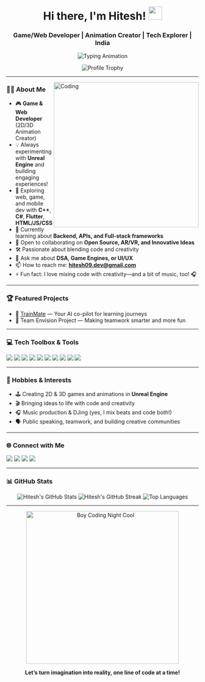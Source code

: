 <!-- Profile README for Hitesh-09 -->

<h1 align="center">
  Hi there, I'm Hitesh! <img src="https://media.giphy.com/media/hvRJCLFzcasrR4ia7z/giphy.gif" width="35">
</h1>
<h3 align="center">Game/Web Developer | Animation Creator | Tech Explorer | India</h3>

<p align="center">
  <img src="https://readme-typing-svg.herokuapp.com?font=Fira+Code&weight=700&size=27&duration=2000&pause=700&color=36BCF7&center=true&vCenter=true&width=500&lines=Welcome+to+my+profile!;Game+%26+Web+Developer;Animation+Enthusiast;Let%27s+build+something+amazing." alt="Typing Animation" />
</p>

<p align="center">
  <img src="https://github-profile-trophy.vercel.app/?username=Hitesh-09&theme=gruvbox&margin-w=15" alt="Profile Trophy" />
</p>

---

<img align="right" alt="Coding" width="380" src="https://media.giphy.com/media/qgQUggAC3Pfv687qPC/giphy.gif">

### 👨‍💻 About Me

- 🎮 **Game & Web Developer** (2D/3D Animation Creator)
- 💡 Always experimenting with **Unreal Engine** and building engaging experiences!
- 🚀 Exploring web, game, and mobile dev with **C++**, **C#**, **Flutter**, **HTML/JS/CSS**
- 🌱 Currently learning about **Backend, APIs, and Full-stack frameworks**
- 👯 Open to collaborating on **Open Source, AR/VR, and Innovative Ideas**
- 🛠️ Passionate about blending code and creativity
- 💬 Ask me about **DSA, Game Engines, or UI/UX**
- 📫 How to reach me: **hitesh09.dev@gmail.com**
- ⚡ Fun fact: I love mixing code with creativity—and a bit of music, too! 🎧

---

### 🏆 Featured Projects

- 🔗 [TrainMate](https://github.com/Hitesh-09/TrainMate) — Your AI co-pilot for learning journeys
- 🚩 Team Envision Project — Making teamwork smarter and more fun

---

### 💻 Tech Toolbox & Tools

<p>
  <img src="https://img.shields.io/badge/C++-00599C?style=flat-square&logo=c%2B%2B&logoColor=white"/>
  <img src="https://img.shields.io/badge/C%23-239120?style=flat-square&logo=c-sharp&logoColor=white"/>
  <img src="https://img.shields.io/badge/Flutter-02569B?style=flat-square&logo=flutter&logoColor=white"/>
  <img src="https://img.shields.io/badge/HTML5-E34F26?style=flat-square&logo=html5&logoColor=white"/>
  <img src="https://img.shields.io/badge/CSS3-1572B6?style=flat-square&logo=css3&logoColor=white"/>
  <img src="https://img.shields.io/badge/JavaScript-F7DF1E?style=flat-square&logo=javascript&logoColor=black"/>
  <img src="https://img.shields.io/badge/Unreal%20Engine-313131?style=flat-square&logo=unreal-engine&logoColor=white"/>
  <img src="https://img.shields.io/badge/React-20232A?style=flat-square&logo=react&logoColor=61DAFB"/>
  <img src="https://img.shields.io/badge/Node.js-339933?style=flat-square&logo=node.js&logoColor=white"/>
  <img src="https://img.shields.io/badge/Figma-F24E1E?style=flat-square&logo=figma&logoColor=white"/>
</p>

---

### 🎨 Hobbies & Interests

- 🕹️ Creating 2D & 3D games and animations in **Unreal Engine**
- 🎬 Bringing ideas to life with code and creativity
- 🎧 Music production & DJing (yes, I mix beats and code both!)
- 🗣️ Public speaking, teamwork, and building creative communities

---

### 🌐 Connect with Me

<p align="left">
  <a href="https://www.linkedin.com/in/hitesh-s09/" target="_blank"><img src="https://img.shields.io/badge/LinkedIn-blue?style=flat-square&logo=linkedin&logoColor=white"/></a>
  <a href="https://github.com/Hitesh-09" target="_blank"><img src="https://img.shields.io/badge/GitHub-181717?style=flat-square&logo=github&logoColor=white"/></a>
  <a href="https://instagram.com/in/hitesh-s09" target="_blank"><img src="https://img.shields.io/badge/Instagram-E4405F?style=flat-square&logo=instagram&logoColor=white"/></a>
  <a href="mailto:hitesh09.dev@gmail.com" target="_blank"><img src="https://img.shields.io/badge/Email-D14836?style=flat-square&logo=gmail&logoColor=white"/></a>
</p>

---

### 📊 GitHub Stats

<p align="center">
  <img src="https://github-readme-stats.vercel.app/api?username=Hitesh-09&show_icons=true&theme=tokyonight" alt="Hitesh's GitHub Stats" />
  <img src="https://github-readme-streak-stats.herokuapp.com/?user=Hitesh-09&theme=tokyonight" alt="Hitesh's GitHub Streak" />
  <img src="https://github-readme-stats.vercel.app/api/top-langs?username=Hitesh-09&show_icons=true&locale=en&layout=compact&theme=tokyonight" alt="Top Languages" />
</p>

---

<p align="center">
  <img src="https://media.giphy.com/media/26tn33aiTi1jkl6H6/giphy.gif" width="400" alt="Boy Coding Night Cool" />
</p>

<p align="center">
  <b>Let’s turn imagination into reality, one line of code at a time!</b>
</p>
